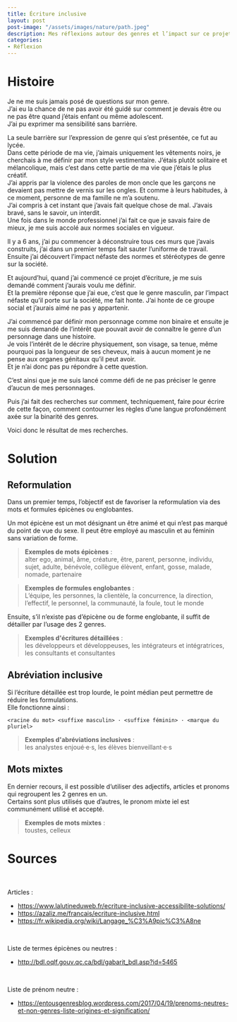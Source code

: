 ```yaml
---
title: Écriture inclusive  
layout: post  
post-image: "/assets/images/nature/path.jpeg"  
description: Mes réflexions autour des genres et l’impact sur ce projet.
categories:   
- Réflexion  
---
```


# Histoire

Je ne me suis jamais posé de questions sur mon genre.  
J’ai eu la chance de ne pas avoir été guidé sur comment je devais être ou ne pas être quand j’étais enfant ou même adolescent.  
J’ai pu exprimer ma sensibilité sans barrière.  
  
La seule barrière sur l’expression de genre qui s’est présentée, ce fut au lycée.   
Dans cette période de ma vie, j’aimais uniquement les vêtements noirs, je cherchais à me définir par mon style vestimentaire. J’étais plutôt solitaire et mélancolique, mais c’est dans cette partie de ma vie que j’étais le plus créatif.  
J’ai appris par la violence des paroles de mon oncle que les garçons ne devaient pas mettre de vernis sur les ongles. Et comme à leurs habitudes, à ce moment, personne de ma famille ne m’a soutenu.  
J’ai compris à cet instant que j’avais fait quelque chose de mal. J’avais bravé, sans le savoir, un interdit.  
Une fois dans le monde professionnel j’ai fait ce que je savais faire de mieux, je me suis accolé aux normes sociales en vigueur.  
  
Il y a 6 ans, j’ai pu commencer à déconstruire tous ces murs que j’avais construits, j’ai dans un premier temps fait sauter l’uniforme de travail.   
Ensuite j’ai découvert l’impact néfaste des normes et stéréotypes de genre sur la société.  

Et aujourd’hui, quand j’ai commencé ce projet d’écriture, je me suis demandé comment j’aurais voulu me définir.  
Et la première réponse que j’ai eue, c’est que le genre masculin, par l’impact néfaste qu’il porte sur la société, me fait honte. J’ai honte de ce groupe social et j’aurais aimé ne pas y appartenir.   

J’ai commencé par définir mon personnage comme non binaire et ensuite je me suis demandé de l’intérêt que pouvait avoir de connaître le genre d’un personnage dans une histoire.  
Je vois l’intérêt de le décrire physiquement, son visage, sa tenue, même pourquoi pas la longueur de ses cheveux, mais à aucun moment je ne pense aux organes génitaux qu’il peut avoir.   
Et je n’ai donc pas pu répondre à cette question.   

C’est ainsi que je me suis lancé comme défi de ne pas préciser le genre d’aucun de mes personnages.   

Puis j’ai fait des recherches sur comment, techniquement, faire pour écrire de cette façon, comment contourner les règles d’une langue profondément axée sur la binarité des genres.  

Voici donc le résultat de mes recherches.   


# Solution

## Reformulation
  
Dans un premier temps, l’objectif est de favoriser la reformulation via des mots et formules épicènes ou englobantes.   
   
Un mot épicène est un mot désignant un être animé et qui n’est pas marqué du point de vue du sexe. Il peut être employé au masculin et au féminin sans variation de forme.  
  
> **Exemples de mots épicènes** :  
> alter ego, animal, âme, créature, être, parent, personne, individu, sujet, adulte, bénévole, collègue élèvent, enfant, gosse, malade, nomade, partenaire  
  
> **Exemples de formules englobantes** :  
> L’équipe, les personnes, la clientèle, la concurrence, la direction, l’effectif, le personnel, la communauté, la foule, tout le monde  

Ensuite, s’il n’existe pas d’épicène ou de forme englobante, il suffit de détailler par l’usage des 2 genres.  

> **Exemples d'écritures détaillées** :   
> les développeurs et développeuses, les intégrateurs et intégratrices, les consultants et consultantes  
  
## Abréviation inclusive 
  
Si l’écriture détaillée est trop lourde, le point médian peut permettre de réduire les formulations.   
Elle fonctionne ainsi :   
  
`<racine du mot> <suffixe masculin> · <suffixe féminin> · <marque du pluriel>`  
  
> **Exemples d'abréviations inclusives** :    
> les analystes enjoué·e·s, les élèves bienveillant·e·s
  
## Mots mixtes
  
En dernier recours, il est possible d’utiliser des adjectifs, articles et pronoms qui regroupent les 2 genres en un.   
Certains sont plus utilisés que d’autres, le pronom mixte iel est communément utilisé et accepté.  
  
> **Exemples de mots mixtes** :  
> toustes, celleux  

# Sources

&nbsp;

Articles :  
- <https://www.lalutineduweb.fr/ecriture-inclusive-accessibilite-solutions/> 
- <https://azaliz.me/francais/ecriture-inclusive.html> 
- <https://fr.wikipedia.org/wiki/Langage_%C3%A9pic%C3%A8ne>

&nbsp;
  
Liste de termes épicènes ou neutres :  
- <http://bdl.oqlf.gouv.qc.ca/bdl/gabarit_bdl.asp?id=5465>  
  
&nbsp;
  
Liste de prénom neutre :   
- <https://entousgenresblog.wordpress.com/2017/04/19/prenoms-neutres-et-non-genres-liste-origines-et-signification/>  




